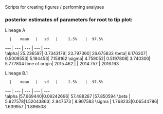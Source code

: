 Scripts for creating figures / performing analyses


### posterior estimates of parameters for root to tip plot:

Lineage A

      |    mean   |   sd   |     2.5%    |  97.5%
--- | --- | --- | --- | ---          
\alpha|    25.236597| 0.7343179| 23.797360| 26.675833
\beta|      6.176307| 0.5009553|  5.194453|  7.158162
\sigma|     4.759052| 0.5197808|  3.740300|  5.777804
time of origin| 2015.462 | | 2014.757 | 2016.163

Lineage B.1

      |    mean   |   sd   |     2.5%    |  97.5%
--- | --- | --- | --- | ---          
\alpha |57.669440|0.09242696| 57.488287 |57.850594
\beta  | 5.927578|1.52043863|  2.947573 | 8.907583
\sigma | 1.768233|0.06544786|  1.639957 | 1.896508
